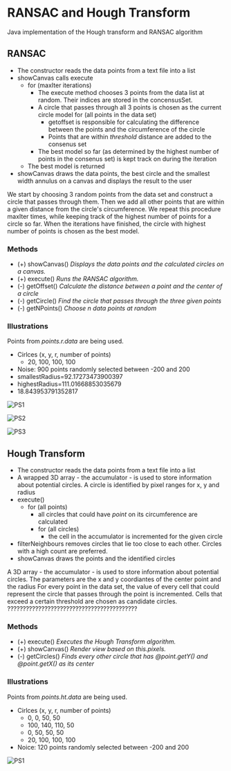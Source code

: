 # RANSAC and Hough Transform

Java implementation of the Hough transform and RANSAC algorithm

## RANSAC

- The constructor reads the data points from a text file into a list
- showCanvas calls execute
	- for (maxIter iterations)
		- The execute method chooses 3 points from the data list at random. Their indices are stored in the concensusSet.
		- A circle that passes through all 3 points is chosen as the current circle model
		for (all points in the data set)
			- getoffset is responsible for calculating the difference between the points and the circumference of the circle
			- Points that are within *threshold* distance are added to the consenus set 
		- The best model so far (as determined by the highest number of points in the consenus set) is kept track on during the iteration
	- The best model is returned
- showCanvas draws the data points, the best circle and the smallest width annulus on a canvas and displays the result to the user



We start by choosing 3 random points from the data set and construct a circle that passes through them. Then we add all other points that are within a given distance from the circle's circumference. We repeat this procedure maxIter times, while keeping track of the highest number of points for a circle so far. When the iterations have finished, the circle with highest number of points is chosen as the best model.

### Methods

- (+) showCanvas() *Displays the data points and the calculated circles on a canvas.*
- (+) execute() *Runs the RANSAC algorithm.*
- (-) getOffset() *Calculate the distance between a point and the center of a circle*
- (-) getCircle() *Find the circle that passes through the three given points*
- (-) getNPoints() *Choose n data points at random* 

### Illustrations

Points from *points.r.data* are being used.

- Cirlces (x, y, r, number of points)
  - 20, 100, 100, 100
- Noise: 900 points randomly selected between -200 and 200
- smallestRadius=92.17273473900397
- highestRadius=111.01668853035679
- 18.843953791352817

![PS1](http://i.imgur.com/fs2WgVy.png)

![PS2](http://i.imgur.com/U5HaP7R.png)

![PS3](http://i.imgur.com/RR8M50p.png)

## Hough Transform

- The constructor reads the data points from a text file into a list
- A wrapped 3D array - the accumulator - is used to store information about potential circles. A circle is identified by pixel ranges for x, y and radius
- execute()
	- for (all points)
		- all circles that could have *point* on its circumference are calculated
		- for (all circles)
			- the cell in the accumulator is incremented for the given circle
- filterNeighbours removes circles that lie too close to each other. Circles with a high count are preferred.
- showCanvas draws the points and the identified circles 



A 3D array - the accumulator - is used to store information about potential circles. The parameters are the x and y coordiantes of the center point and the radius For every point in the data set, the value of every cell that could represent the circle that passes through the point is incremented. Cells that exceed a certain threshold are chosen as candidate circles. ??????????????????????????????????????????

### Methods

- (+) execute() *Executes the Hough Transform algorithm.*
- (+) showCanvas() *Render view based on this.pixels.*
- (-) getCircles() *Finds every other circle that has @point.getY() and @point.getX() as its center*

### Illustrations

Points from *points.ht.data* are being used.

- Cirlces (x, y, r, number of points)
  - 0, 0, 50, 50
  - 100, 140, 110, 50
  - 0, 50, 50, 50
  - 20, 100, 100, 100
- Noice: 120 points randomly selected between -200 and 200

![PS1](http://i.imgur.com/rYqX67O.png)